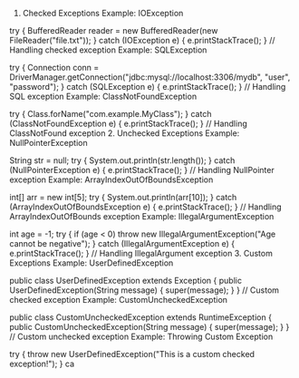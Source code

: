 1. Checked Exceptions
Example: IOException

try { BufferedReader reader = new BufferedReader(new FileReader("file.txt")); } catch (IOException e) { e.printStackTrace(); }  // Handling checked exception
Example: SQLException

try { Connection conn = DriverManager.getConnection("jdbc:mysql://localhost:3306/mydb", "user", "password"); } catch (SQLException e) { e.printStackTrace(); }  // Handling SQL exception
Example: ClassNotFoundException


try { Class.forName("com.example.MyClass"); } catch (ClassNotFoundException e) { e.printStackTrace(); }  // Handling ClassNotFound exception
2. Unchecked Exceptions
Example: NullPointerException


String str = null; try { System.out.println(str.length()); } catch (NullPointerException e) { e.printStackTrace(); }  // Handling NullPointer exception
Example: ArrayIndexOutOfBoundsException

int[] arr = new int[5]; try { System.out.println(arr[10]); } catch (ArrayIndexOutOfBoundsException e) { e.printStackTrace(); }  // Handling ArrayIndexOutOfBounds exception
Example: IllegalArgumentException


int age = -1; try { if (age < 0) throw new IllegalArgumentException("Age cannot be negative"); } catch (IllegalArgumentException e) { e.printStackTrace(); }  // Handling IllegalArgument exception
3. Custom Exceptions
Example: UserDefinedException


public class UserDefinedException extends Exception { public UserDefinedException(String message) { super(message); } }  // Custom checked exception
Example: CustomUncheckedException


public class CustomUncheckedException extends RuntimeException { public CustomUncheckedException(String message) { super(message); } }  // Custom unchecked exception
Example: Throwing Custom Exception


try { throw new UserDefinedException("This is a custom checked exception!"); } ca

